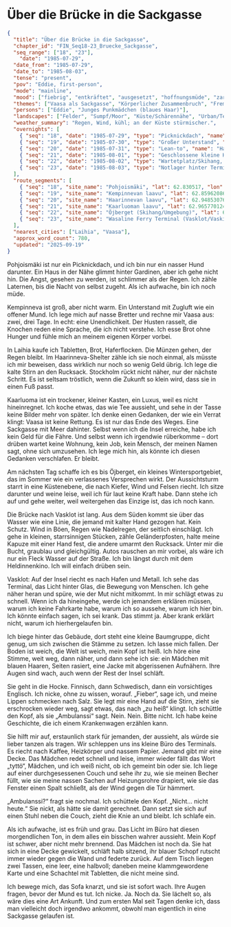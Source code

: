 # Über die Brücke in die Sackgasse

```json
{
  "title": "Über die Brücke in die Sackgasse",
  "chapter_id": "FIN_Seq18-23_Bruecke_Sackgasse",
  "seq_range": ["18", "23"],
    "date": "1985-07-29",
  "date_from": "1985-07-29",
  "date_to": "1985-08-03",
  "tense": "present",
  "pov": "Eddie, first-person",
  "mode": "mainline",
  "mood": ["fiebrig", "entkräftet", "ausgesetzt", "hoffnungsmüde", "zartes Vertrauen"],
  "themes": ["Vaasa als Sackgasse", "Körperlicher Zusammenbruch", "Fremde Hilfe", "Brücke als Prüfung", "Angst vor Sichtbarkeit"],
  "persons": ["Eddie", "Junges Punkmädchen (blaues Haar)"],
  "landscapes": ["Felder", "Sumpf/Moor", "Küste/Schärennähe", "Urban/Terminal", "Insel Vasklot"],
  "weather_summary": "Regen, Wind, kühl; an der Küste stürmischer.",
  "overnights": [
    { "seq": "18", "date": "1985-07-29", "type": "Picknickdach", "name": "Pohjoismäki", "near": "Laihia (Pohjanmaa)" },
    { "seq": "19", "date": "1985-07-30", "type": "Großer Unterstand", "name": "Kempinnevan laavu", "near": "Laihia (Pohjanmaa)" },
    { "seq": "20", "date": "1985-07-31", "type": "Lean-to", "name": "Haarinnevan laavu", "near": "Laihia (Pohjanmaa)" },
    { "seq": "21", "date": "1985-08-01", "type": "Geschlossene kleine Hütte", "name": "Kaarluoman laavu", "near": "Laihia (Pohjanmaa)" },
    { "seq": "22", "date": "1985-08-02", "type": "Wartetplatz/Skihang, kein Shelter", "name": "Öjbergetin taukotupa (Umgebung)", "near": "Vaasa (Pohjanmaa)" },
    { "seq": "23", "date": "1985-08-03", "type": "Notlager hinter Terminal / Büro", "name": "Wasaline Terminal Vaasa (Vasklot)", "near": "Vaasa (Pohjanmaa)" }
  ],
  "route_segments": [
    { "seq": "18", "site_name": "Pohjoismäki", "lat": 62.830517, "lon": 22.159714, "province": "Pohjanmaa", "landscape": "Felder" },
    { "seq": "19", "site_name": "Kempinnevan laavu", "lat": 62.8596208609, "lon": 22.2948925343, "province": "Pohjanmaa", "landscape": "Sumpf/Moor" },
    { "seq": "20", "site_name": "Haarinnevan laavu", "lat": 62.9485307679, "lon": 22.2448746806, "province": "Pohjanmaa", "landscape": "Sumpf/Moor" },
    { "seq": "21", "site_name": "Kaarluoman laavu", "lat": 62.9657701249, "lon": 21.9045754885, "province": "Pohjanmaa", "landscape": "Felder" },
    { "seq": "22", "site_name": "Öjberget (Skihang/Umgebung)", "lat": 63.037177982, "lon": 21.5689160302, "province": "Pohjanmaa", "landscape": "Küste" },
    { "seq": "23", "site_name": "Wasaline Ferry Terminal (Vasklot/Vaskiluoto)", "lat": 63.088583333, "lon": 21.560030556, "province": "Pohjanmaa", "landscape": "Urban/Insellage" }
  ],
  "nearest_cities": ["Laihia", "Vaasa"],
  "approx_word_count": 780,
  "updated": "2025-09-19"
}
```

Pohjoismäki ist nur ein Picknickdach, und ich bin nur ein nasser Hund darunter.
Ein Haus in der Nähe glimmt hinter Gardinen, aber ich gehe nicht hin. Die Angst,
gesehen zu werden, ist schlimmer als der Regen. Ich zähle Laternen, bis die
Nacht von selbst zugeht. Als ich aufwache, bin ich noch müde.

Kempinneva ist groß, aber nicht warm. Ein Unterstand mit Zugluft wie ein offener
Mund. Ich lege mich auf nasse Bretter und rechne mir Vaasa aus: zwei, drei Tage.
In echt: eine Unendlichkeit. Der Husten rasselt, die Knochen reden eine Sprache,
die ich nicht verstehe. Ich esse Brot ohne Hunger und fühle mich an meinem
eigenen Körper vorbei.

In Laihia kaufe ich Tabletten, Brot, Haferflocken. Die Münzen gehen, der Regen
bleibt. Im Haarinneva-Shelter zähle ich sie noch einmal, als müsste ich mir
beweisen, dass wirklich nur noch so wenig Geld übrig. Ich lege die kalte Stirn
an den Rucksack. Stockholm rückt nicht näher, nur der nächste Schritt. Es ist
seltsam tröstlich, wenn die Zukunft so klein wird, dass sie in einen Fuß passt.

Kaarluoma ist ein trockener, kleiner Kasten, ein Luxus, weil es nicht
hineinregnet. Ich koche etwas, das wie Tee aussieht, und sehe in der Tasse keine
Bilder mehr von später. Ich denke einen Gedanken, der wie ein Verrat klingt:
Vaasa ist keine Rettung. Es ist nur das Ende des Weges. Eine Sackgasse mit Meer
dahinter. Selbst wenn ich die Insel erreiche, habe ich kein Geld für die Fähre.
Und selbst wenn ich irgendwie rüberkomme – dort drüben wartet keine Wohnung,
kein Job, kein Mensch, der meinen Namen sagt, ohne sich umzusehen. Ich lege mich
hin, als könnte ich diesen Gedanken verschlafen. Er bleibt.

Am nächsten Tag schaffe ich es bis Öjberget, ein kleines Wintersportgebiet, das
im Sommer wie ein verlassenes Versprechen wirkt. Der Aussichtsturm starrt in
eine Küstenebene, die nach Kiefer, Wind und Felsen riecht. Ich sitze darunter
und weine leise, weil ich für laut keine Kraft habe. Dann stehe ich auf und gehe
weiter, weil weitergehen das Einzige ist, das ich noch kann.

Die Brücke nach Vasklot ist lang. Aus dem Süden kommt sie über das Wasser wie
eine Linie, die jemand mit kalter Hand gezogen hat. Kein Schutz. Wind in Böen,
Regen wie Nadelregen, der seitlich einschlägt. Ich gehe in kleinen,
starrsinnigen Stücken, zähle Geländerpfosten, halte meine Kapuze mit einer Hand
fest, die andere umarmt den Rucksack. Unter mir die Bucht, graublau und
gleichgültig. Autos rauschen an mir vorbei, als wäre ich nur ein Fleck Wasser
auf der Straße. Ich bin längst durch mit dem Heldinnenkino. Ich will einfach
drüben sein.

Vasklot: Auf der Insel riecht es nach Hafen und Metall. Ich sehe das Terminal,
das Licht hinter Glas, die Bewegung von Menschen. Ich gehe näher heran und
spüre, wie der Mut nicht mitkommt. In mir schlägt etwas zu schnell. Wenn ich da
hineingehe, werde ich jemandem erklären müssen, warum ich keine Fahrkarte habe,
warum ich so aussehe, warum ich hier bin. Ich könnte einfach sagen, ich sei
krank. Das stimmt ja. Aber krank erklärt nicht, warum ich hierhergelaufen bin.

Ich biege hinter das Gebäude, dort steht eine kleine Baumgruppe, dicht genug, um
sich zwischen die Stämme zu setzen. Ich lasse mich fallen. Der Boden ist weich,
die Welt ist weich, mein Kopf ist heiß. Ich höre eine Stimme, weit weg, dann
näher, und dann sehe ich sie: ein Mädchen mit blauen Haaren, Seiten rasiert,
eine Jacke mit abgerissenen Aufnähern. Ihre Augen sind wach, auch wenn der Rest
der Insel schläft.

Sie geht in die Hocke. Finnisch, dann Schwedisch, dann ein vorsichtiges
Englisch. Ich nicke, ohne zu wissen, worauf. „Fieber“, sage ich, und meine
Lippen schmecken nach Salz. Sie legt mir eine Hand auf die Stirn, zieht sie
erschrocken wieder weg, sagt etwas, das nach „zu heiß“ klingt. Ich schüttle den
Kopf, als sie „Ambulanssi“ sagt. Nein. Nein. Bitte nicht. Ich habe keine
Geschichte, die ich einem Krankenwagen erzählen kann.

Sie hilft mir auf, erstaunlich stark für jemanden, der aussieht, als würde sie
lieber tanzen als tragen. Wir schleppen uns ins kleine Büro des Terminals. Es
riecht nach Kaffee, Heizkörper und nassem Papier. Jemand gibt mir eine Decke.
Das Mädchen redet schnell und leise, immer wieder fällt das Wort „tyttö“,
Mädchen, und ich weiß nicht, ob ich gemeint bin oder sie. Ich liege auf einer
durchgesessenen Couch und sehe ihr zu, wie sie meinen Becher füllt, wie sie
meine nassen Sachen auf Heizungsrohre drapiert, wie sie das Fenster einen Spalt
schließt, als der Wind gegen die Tür hämmert.

„Ambulanssi?“ fragt sie nochmal. Ich schüttele den Kopf. „Nicht… nicht heute.“
Sie nickt, als hätte sie damit gerechnet. Dann setzt sie sich auf einen Stuhl
neben die Couch, zieht die Knie an und bleibt. Ich schlafe ein.

Als ich aufwache, ist es früh und grau. Das Licht im Büro hat diesen
morgendlichen Ton, in dem alles ein bisschen wahrer aussieht. Mein Kopf ist
schwer, aber nicht mehr brennend. Das Mädchen ist noch da. Sie hat sich in eine
Decke gewickelt, schläft halb sitzend, ihr blauer Schopf rutscht immer wieder
gegen die Wand und federte zurück. Auf dem Tisch liegen zwei Tassen, eine leer,
eine halbvoll; daneben meine klammgewordene Karte und eine Schachtel mit
Tabletten, die nicht meine sind.

Ich bewege mich, das Sofa knarzt, und sie ist sofort wach. Ihre Augen fragen,
bevor der Mund es tut. Ich nicke. Ja. Noch da. Sie lächelt so, als wäre dies
eine Art Ankunft. Und zum ersten Mal seit Tagen denke ich, dass man vielleicht
doch irgendwo ankommt, obwohl man eigentlich in eine Sackgasse gelaufen ist.
